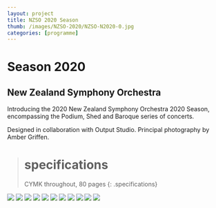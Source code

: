 ```yaml
---
layout: project
title: NZSO 2020 Season
thumb: /images/NZSO-2020/NZSO-N2020-0.jpg
categories: [programme]
---
```


# Season 2020

## New Zealand Symphony Orchestra

Introducing the 2020 New Zealand Symphony Orchestra 2020 Season, encompassing the Podium, Shed and Baroque series of concerts.   

Designed in collaboration with Output Studio. Principal photography by Amber Griffen.

> # specifications
> CYMK throughout, 80 pages
{: .specifications}

![](/images/NZSO-2020/NZSO-N2020-1.jpg)
![](/images/NZSO-2020/NZSO-N2020-2.jpg)
![](/images/NZSO-2020/NZSO-N2020-3.jpg)
![](/images/NZSO-2020/NZSO-N2020-4.jpg)
![](/images/NZSO-2020/NZSO-N2020-5.jpg)
![](/images/NZSO-2020/NZSO-N2020-6.jpg)
![](/images/NZSO-2020/NZSO-N2020-7.jpg)
![](/images/NZSO-2020/NZSO-N2020-8.jpg)
![](/images/NZSO-2020/NZSO-N2020-9.jpg)
![](/images/NZSO-2020/NZSO-N2020-10.jpg)
![](/images/NZSO-2020/NZSO-N2020-11.jpg)


